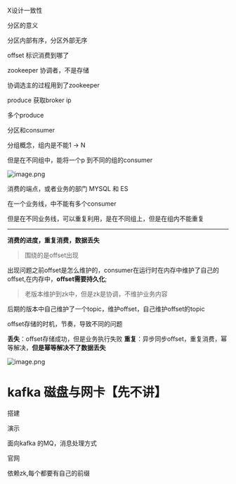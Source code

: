 X设计一致性

分区的意义

分区内部有序，分区外部无序

offset 标识消费到哪了

zookeeper 协调者，不是存储

协调选主的过程用到了zookeeper

produce 获取broker ip

多个produce

分区和consumer 

分组概念，组内是不能1 -> N

但是在不同组中，能将一个p 到不同的组的consumer


![image.png](https://gitee.com/zilongcc/images/raw/master/d34b5b8463aa40e5b71e647fc6350448~tplv-k3u1fbpfcp-watermark.image)

消费的端点，或者业务的部门 MYSQL 和  ES

在一个业务线，中不能有多个consumer

但是在不同业务线，可以重复利用，是在不同组上，但是在组内不能重复

---

**消费的进度，重复消费，数据丢失**

> 围绕的是offset出现

出现问题之前offset是怎么维护的，consumer在运行时在内存中维护了自己的offset,在内存中，**offset需要持久化**;

> 老版本维护到zk中，但是zk是协调，不维护业务内容

后期的版本中自己维护了一个topic，维护offset，自己维护offset的topic

offset存储的时机，节奏，导致不同的问题

**丢失**：offset存储成功，但是业务执行失败
**重复**：异步同步offset，重复消费，幂等解决，**但是幂等解决不了数据丢失**


![image.png](https://gitee.com/zilongcc/images/raw/master/40679634ba2c4e18aec639df694d8f7d~tplv-k3u1fbpfcp-watermark.image)

# kafka 磁盘与网卡【先不讲】



搭建

演示

面向kafka 的MQ，消息处理方式

官网

依赖zk,每个都要有自己的前缀